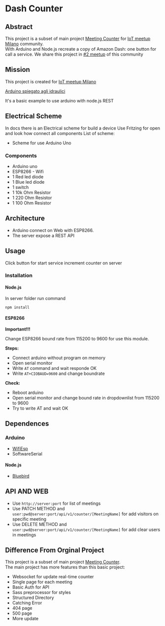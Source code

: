 # Dash Counter

## Abstract
This project is a subset of main project [Meeting Counter](https://github.com/pasalino/MeetingCounter) for [IoT meetup Milano](https://www.meetup.com/it-IT/IoT-Meetup-Milano/) community.  
With Arduino and Node.js recreate a copy of Amazon Dash: one button for call a service.
We share this project in [#2 meetup](http://bit.ly/2urjH8i) of this community 

## Mission
This project is created for [IoT meetup Milano](https://www.meetup.com/it-IT/IoT-Meetup-Milano/)

[Arduino spiegato agli idraulici](https://www.meetup.com/it-IT/IoT-Meetup-Milano/events/240049140/https://www.meetup.com/it-IT/IoT-Meetup-Milano/events/240049140/)

It's a basic example to use arduino with node.js REST

## Electrical Scheme
In docs there is an Electrical scheme for build a device
Use Fritzing for open and look how connect all components
List of scheme:
* Scheme for use Arduino Uno

### Components
* Arduino uno
* ESP8266 - Wifi
* 1 Red led diode
* 1 Blue led diode
* 1 switch
* 1 10k Ohm Resistor
* 1 220 Ohm Resistor
* 1 100 Ohm Resistor


## Architecture
* Arduino connect on Web with ESP8266. 
* The server expose a REST API


## Usage

Click button for start service increment counter on server

### Installation

#### Node.js

In server folder run command

```npm install```

#### ESP8266
**Important!!!**  

Change ESP8266 bound rate from 115200 to 9600 for use this module.

**Steps:**
* Connect arduino without program on memory
* Open serial monitor
* Write ```AT``` command and wait responde OK
* Write ```AT+CIOBAUD=9600``` and change boundrate

**Check:**
* Reboot arduino
* Open serial monitor and change bound rate in dropdownlist from 115200 to 9600
* Try to write AT and wait OK

## Dependences

### Arduino
* [WifiEsp](https://github.com/bportaluri/WiFiEsp)
* SoftwareSerial

#### Node.js
* [Bluebird](http://bluebirdjs.com/docs/getting-started.html) 

## API AND WEB

* Use ```http://server:port``` for list of meetings
* Use PATCH METHOD and ```user:pwd@server:port/api/v1/counter/[MeetingName]``` for add visitors on specific meeting
* Use DELETE METHOD and ```user:pwd@server:port/api/v1/counter/[MeetingName]``` for add clear users in meetings

## Difference From Orginal Project
This project is a subset of main project [Meeting Counter](https://github.com/pasalino/MeetingCounter).  
The main project has more features than this basic project:
* Websocket for update real-time counter
* Single page for each meeting
* Basic Auth for API
* Sass preprocessor for styles
* Structured Directory
* Catching Error
* 404 page
* 500 page
* More update